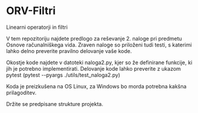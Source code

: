# ORV-Filtri
Linearni operatorji in filtri

V tem repozitoriju najdete predlogo za reševanje 2. naloge pri predmetu Osnove računalniškega vida. Zraven naloge so priloženi tudi testi, s katerimi lahko delno preverite pravilno delovanje vaše kode.

Okostje kode najdete v datoteki naloga2.py, kjer so že definirane funkcije, ki jih je potrebno implementirati. Delovanje kode lahko preverite z ukazom pytest (pytest --pyargs ./utils/test_naloga2.py)

Koda je preizkušena na OS Linux, za Windows bo morda potrebna kakšna prilagoditev.

Držite se predpisane strukture projekta.
